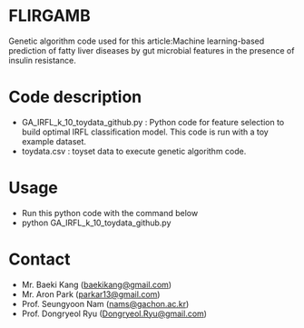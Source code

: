 # FLIRGAMB
Genetic algorithm code used for this article:Machine learning-based prediction of fatty liver diseases by gut microbial features in the presence of insulin resistance.

# Code description
- GA_IRFL_k_10_toydata_github.py : Python code for feature selection to build optimal IRFL classification model. This code is run with a toy example dataset.
- toydata.csv : toyset data to execute genetic algorithm code.

# Usage
- Run this python code with the command below
- python GA_IRFL_k_10_toydata_github.py

# Contact
- Mr. Baeki Kang (baekikang@gmail.com)
- Mr. Aron Park (parkar13@gmail.com)
- Prof. Seungyoon Nam (nams@gachon.ac.kr)
- Prof. Dongryeol Ryu (Dongryeol.Ryu@gmail.com)
